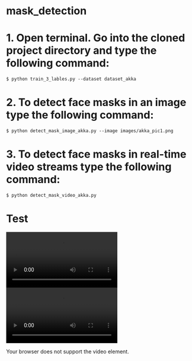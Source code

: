 # mask_detection
# 1. Open terminal. Go into the cloned project directory and type the following command:
```console
$ python train_3_lables.py --dataset dataset_akka
```
# 2. To detect face masks in an image type the following command:
```console
$ python detect_mask_image_akka.py --image images/akka_pic1.png
```
# 3. To detect face masks in real-time video streams type the following command:
```console
$ python detect_mask_video_akka.py 
```
# Test
![](video_mask_test.mp4)
<video controls="controls">
  <source type="video/mp4" src="video_mask_test.mp4"></source>
  <source type="video/webm" src="video_mask_test.webm"></source>
  <p>Your browser does not support the video element.</p>
</video>
